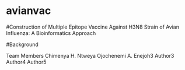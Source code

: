# avianvac
#Construction of Multiple Epitope Vaccine Against H3N8 Strain of Avian Influenza: A Bioinformatics Approach

#Background








Team Members
Chimenya H.  Ntweya 
Ojochenemi A. Enejoh3 
Author3 
Author4
Author5

